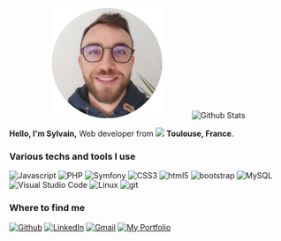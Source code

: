 
<p align="center">
  <img src="img/portrait.png" alt="Sylvain Sainte Romane" height="200" style="margin-right: 50px"/>
  <img src="https://github-readme-stats.vercel.app/api?username=sylvainstr&show_icons=true&theme=graywhite" alt="Github Stats" />
</p>
<p>
  <strong>Hello, I'm Sylvain,</strong> Web developer from <img src="https://cdn-icons-png.flaticon.com/512/197/197560.png" width="13"/> <b>Toulouse, France</b>.
</p>
<h3>Various techs and tools I use</h3>
<p>
  <img alt="Javascript" src="https://img.shields.io/badge/-JavaScript-%23F7DF1C?style=flat-square&logo=javascript&logoColor=000000&labelColor=%23F7DF1C&color=%23FFCE5A" />
  <img alt="PHP" src="https://img.shields.io/badge/-PHP-858EB8?style=flat-square&logo=php&logoColor=white" />
  <img alt="Symfony" src="https://img.shields.io/badge/-Symfony-white?style=flat-square&logo=Symfony&logoColor=black" />
  <img alt="CSS3" src="https://img.shields.io/badge/-CSS3-1572B6?style=flat-square&logo=css3" />
  <img alt="html5" src="https://img.shields.io/badge/-HTML5-E34F26?style=flat-square&logo=html5&logoColor=white" />
  <img alt="bootstrap" src="https://img.shields.io/badge/-Bootstrap-563D7C?style=flat-square&logo=bootstrap" />
  <img alt="MySQL" src="https://img.shields.io/badge/-MySQL-42759C?style=flat-square&logo=MySQL&logoColor=white" />
  <img alt="Visual Studio Code" src="https://img.shields.io/badge/-Visual Studio Code-rgb(77,172,237)?style=flat-square&logo=Visual Studio Code&logoColor=white" />
  <img alt="Linux" src="https://img.shields.io/badge/-Linux-black?style=flat-square&logo=linux&logoColor=white" />
  <img alt="git" src="https://img.shields.io/badge/-Git-F05032?style=flat-square&logo=git&logoColor=white" />
</p>
  <h3>Where to find me</h3>
<p>
  <a href="https://github.com/sylvainstr" target="_blank"><img alt="Github" src="https://img.shields.io/badge/GitHub-%2312100E.svg?&style=for-the-badge&logo=Github&logoColor=white" /></a>  
  <a href="https://www.linkedin.com/in/sylvain-sainte-romane/" target="_blank"><img alt="LinkedIn" src="https://img.shields.io/badge/linkedin-%230077B5.svg?&style=for-the-badge&logo=linkedin&logoColor=white" /></a>
  <a href="mailto:sylvain.sainteromane@gmail.com" target="_blank"><img alt="Gmail" src="https://img.shields.io/badge/gmail-critical.svg?&style=for-the-badge&logo=gmail&logoColor=white" /></a>
  <a href="#" target="_blank"><img alt="My Portfolio" src="https://img.shields.io/badge/my portfolio-yellowgreen.svg?&style=for-the-badge&logo=portfolio&logoColor=white" /></a>
</p>